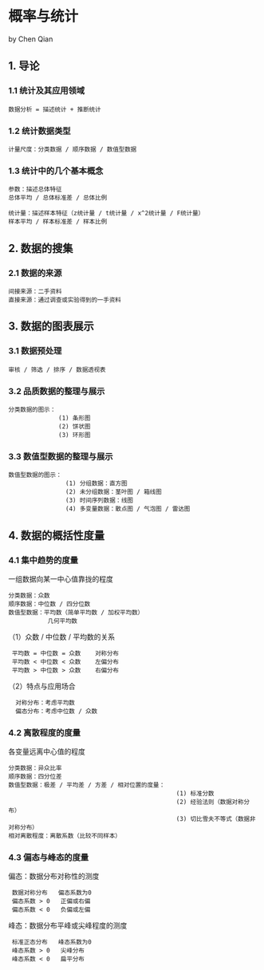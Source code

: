 # 概率与统计
  by Chen Qian

**1. 导论**    
------------------------------

### 1.1 统计及其应用领域
   
    数据分析 = 描述统计 + 推断统计

### 1.2 统计数据类型
     
    计量尺度：分类数据 / 顺序数据 / 数值型数据

### 1.3 统计中的几个基本概念
   
    参数：描述总体特征
    总体平均 / 总体标准差 / 总体比例
    
    统计量：描述样本特征（z统计量 / t统计量 / x^2统计量 / F统计量）
    样本平均 / 样本标准差 / 样本比例
    

**2. 数据的搜集**    
------------------------------

### 2.1 数据的来源
   
    间接来源：二手资料
    直接来源：通过调查或实验得到的一手资料


**3. 数据的图表展示**    
------------------------------

### 3.1 数据预处理
    
    审核 / 筛选 / 排序 / 数据透视表

### 3.2 品质数据的整理与展示
    
    分类数据的图示：
                  (1) 条形图
                  (2) 饼状图
                  (3) 环形图
                  
 ### 3.3 数值型数据的整理与展示
    
    数值型数据的图示：
                    (1) 分组数据：直方图
                    (2) 未分组数据：茎叶图 / 箱线图
                    (3) 时间序列数据：线图
                    (4) 多变量数据：散点图 / 气泡图 / 雷达图

**4. 数据的概括性度量**    
------------------------------

### 4.1 集中趋势的度量
   一组数据向某一中心值靠拢的程度
   
    分类数据：众数
    顺序数据：中位数 / 四分位数
    数值型数据：平均数（简单平均数 / 加权平均数）
               几何平均数
   
   （1）众数 / 中位数 / 平均数的关系
     
     平均数 = 中位数 = 众数    对称分布
     平均数 < 中位数 < 众数    左偏分布
     平均数 > 中位数 > 众数    右偏分布
     
   （2）特点与应用场合
      
      对称分布：考虑平均数
      偏态分布：考虑中位数 / 众数

### 4.2 离散程度的度量
   各变量远离中心值的程度
   
    分类数据：异众比率
    顺序数据：四分位差
    数值型数据：极差 / 平均差 / 方差 / 相对位置的度量：
                                                   (1) 标准分数
                                                   (2) 经验法则（数据对称分布）
                                                   (3) 切比雪夫不等式（数据非对称分布）
    相对离散程度：离散系数（比较不同样本）
               
### 4.3 偏态与峰态的度量
   偏态：数据分布对称性的测度
     
     数据对称分布   偏态系数为0
     偏态系数 > 0   正偏或右偏
     偏态系数 < 0   负偏或左偏
   
   峰态：数据分布平峰或尖峰程度的测度
   
     标准正态分布   峰态系数为0
     峰态系数 > 0   尖峰分布
     峰态系数 < 0   扁平分布
     
   
